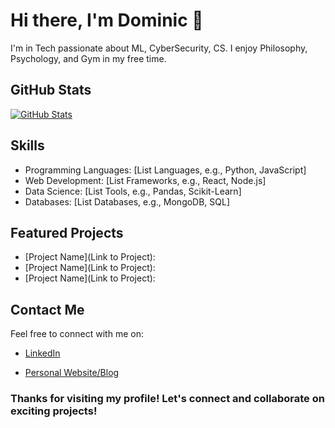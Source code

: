 <!-- Introduction Section -->
# Hi there, I'm Dominic 👋

I'm in Tech passionate about ML, CyberSecurity, CS. I enjoy Philosophy, Psychology, and Gym in my free time.

<!-- GitHub Stats Section -->
## GitHub Stats

[![GitHub Stats](https://github-readme-stats.vercel.app/api?username=VeroDomenico&show_icons=true&theme=dracula)](https://github.com/anuraghazra/github-readme-stats)

<!-- Skills Section -->
## Skills

- Programming Languages: [List Languages, e.g., Python, JavaScript]
- Web Development: [List Frameworks, e.g., React, Node.js]
- Data Science: [List Tools, e.g., Pandas, Scikit-Learn]
- Databases: [List Databases, e.g., MongoDB, SQL]
<!-- - Other Skills: [List any other relevant skills] -->

<!-- Projects Section -->
## Featured Projects

- [Project Name](Link to Project): 
- [Project Name](Link to Project): 
- [Project Name](Link to Project):

<!-- Achievements Section 
## Achievements

- 🏆 [Achievement Name](Link): Description of the achievement.
- 🏆 [Achievement Name](Link): Description of the achievement.
-->
<!-- Blog Section 
## Blog Posts

- [Blog Post Title](Link): Brief description of the blog post.
- [Blog Post Title](Link): Brief description of the blog post.
-->

<!-- Contact Section -->
## Contact Me

Feel free to connect with me on:

- [LinkedIn](https://www.linkedin.com/in/your-username](https://www.linkedin.com/in/dominic-meconi/))
<!-- - [Twitter]() -->
- [Personal Website/Blog](https://www.domec.dev/)

<!-- Footer Section -->
### Thanks for visiting my profile! Let's connect and collaborate on exciting projects!

<!---
VeroDomenico/VeroDomenico is a ✨ special ✨ repository because its `README.md` (this file) appears on your GitHub profile.
You can click the Preview link to take a look at your changes.
--->
